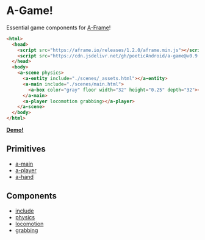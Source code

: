 # A-Game!

Essential game components for [A-Frame](https://aframe.io/)!

```html
<html>
  <head>
    <script src="https://aframe.io/releases/1.2.0/aframe.min.js"></script>
    <script src="https://cdn.jsdelivr.net/gh/poeticAndroid/a-game@v0.9.0/dist/a-game.min.js"></script>
  </head>
  <body>
    <a-scene physics>
      <a-entity include="./scenes/_assets.html"></a-entity>
      <a-main include="./scenes/main.html">
        <a-box color="gray" floor width="32" height="0.25" depth="32"></a-box>
      </a-main>
      <a-player locomotion grabbing></a-player>
    </a-scene>
  </body>
</html>
```

**[Demo!](https://a-game-demo.glitch.me)**

## Primitives

 - [a-main](./src/primitives/a-main.md)
 - [a-player](./src/primitives/a-player.md)
 - [a-hand](./src/primitives/a-hand.md)

## Components

 - [include](./src/components/include.md)
 - [physics](./src/components/physics.md)
 - [locomotion](./src/components/locomotion.md)
 - [grabbing](./src/components/grabbing.md)
 

